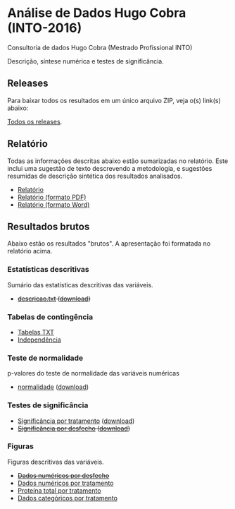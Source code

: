 # Análise de Dados Hugo Cobra (INTO-2016) #
Consultoria de dados Hugo Cobra (Mestrado Profissional INTO)

Descrição, síntese numérica e testes de significância.

## Releases

Para baixar todos os resultados em um único arquivo ZIP, veja o(s) link(s) abaixo:

[Todos os releases][].

[Todos os releases]: releases

## Relatório

Todas as informações descritas abaixo estão sumarizadas no relatório. Este inclui uma sugestão de texto descrevendo a metodologia, e sugestões resumidas de descrição sintética dos resultados analisados.

- [Relatório][]
- [Relatório (formato PDF)][]
- [Relatório (formato Word)][]

[Relatório]: relatorio/analise_dados_HC_2016.md
[Relatório (formato Word)]: raw/relatorio/analise_dados_HC_2016.docx
[Relatório (formato PDF)]: raw/relatorio/analise_dados_HC_2016.pdf

## Resultados brutos ##

Abaixo estão os resultados "brutos". A apresentação foi formatada no relatório acima.

### Estatísticas descritivas ###

Sumário das estatísticas descritivas das variáveis.

* ~~[descricao.txt][] ([download][download-desc-txt])~~

[descricao.txt]: resultados/descricoes.md
[download-desc-txt]: resultados/descricoes.txt

### Tabelas de contingência ###

- [Tabelas TXT][]
- [Independência][]

[Tabelas TXT]: resultados/tc.txt
[Independência]: resultados/diferencas-tc.md

### Teste de normalidade ###

p-valores do teste de normalidade das variáveis numéricas

- [normalidade][] ([download][download-norm-txt])

[normalidade]: resultados/normalidade.md
[download-norm-txt]: resultados/normalidade.txt

### Testes de significância ###

- [Significância por tratamento][] ([download][download-dif-trat-txt])
- ~~[Significância por desfecho][] ([download][download-dif-desf-txt])~~

[Significância por desfecho]: resultados/diferencas-desfecho.md
[download-dif-desf-txt]: resultados/diferencas-desfecho.txt
[Significância por tratamento]: resultados/diferencas-tratamento.md
[download-dif-trat-txt]: resultados/diferencas-tratamento.txt

### Figuras ###

Figuras descritivas das variáveis.

- ~~[Dados numéricos por desfecho][]~~
- [Dados numéricos por tratamento][]
- [Proteína total por tratamento][]
- [Dados categóricos por tratamento][]

[Dados numéricos por desfecho]: figuras/bd-desfecho.png
[Dados numéricos por tratamento]: figuras/bd-tratamento.png
[Proteína total por tratamento]: figuras/ptn-tratamento.png
[Dados categóricos por tratamento]: figuras/bp-tratamento.png
